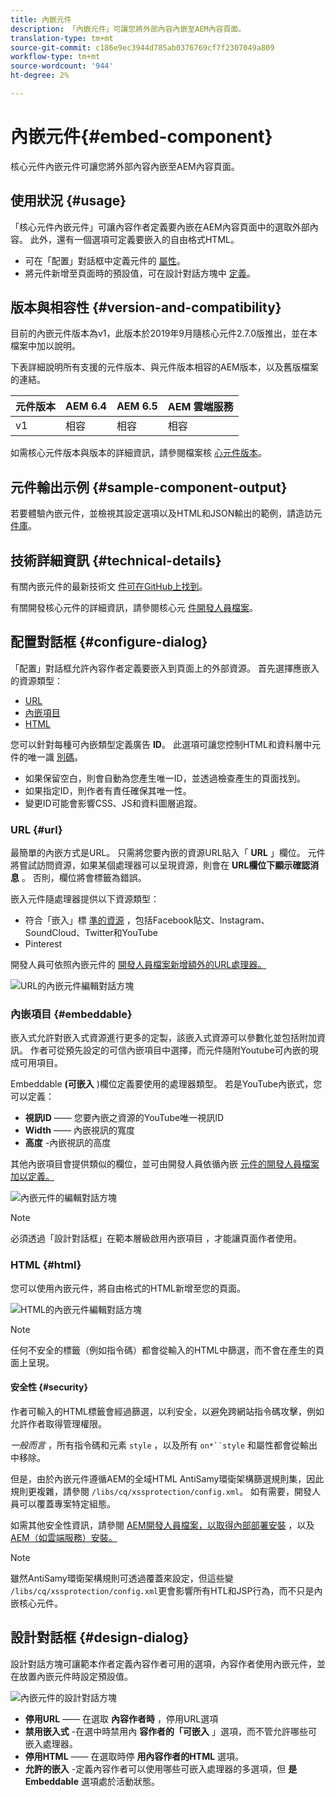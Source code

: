 ```yaml
---
title: 內嵌元件
description: 「內嵌元件」可讓您將外部內容內嵌至AEM內容頁面。
translation-type: tm+mt
source-git-commit: c186e9ec3944d785ab0376769cf7f2307049a809
workflow-type: tm+mt
source-wordcount: '944'
ht-degree: 2%

---
```



# 內嵌元件{#embed-component}

核心元件內嵌元件可讓您將外部內容內嵌至AEM內容頁面。

## 使用狀況 {#usage}

「核心元件內嵌元件」可讓內容作者定義要內嵌在AEM內容頁面中的選取外部內容。 此外，還有一個選項可定義要嵌入的自由格式HTML。

* 可在「配置」對話框中定義元件的 [屬性](#configure-dialog)。
* 將元件新增至頁面時的預設值，可在設計對話方塊中 [定義](#design-dialog)。

## 版本與相容性 {#version-and-compatibility}

目前的內嵌元件版本為v1，此版本於2019年9月隨核心元件2.7.0版推出，並在本檔案中加以說明。

下表詳細說明所有支援的元件版本、與元件版本相容的AEM版本，以及舊版檔案的連結。

| 元件版本 | AEM 6.4 | AEM 6.5 | AEM 雲端服務 |
|--- |--- |---|---|
| v1 | 相容 | 相容 | 相容 |

如需核心元件版本與版本的詳細資訊，請參閱檔案核 [心元件版本](/help/versions.md)。

## 元件輸出示例 {#sample-component-output}

若要體驗內嵌元件，並檢視其設定選項以及HTML和JSON輸出的範例，請造訪元 [件庫](https://adobe.com/go/aem_cmp_library_embed)。

## 技術詳細資訊 {#technical-details}

有關內嵌元件的最新技術文 [件可在GitHub上找到](https://adobe.com/go/aem_cmp_tech_embed_v1)。

有關開發核心元件的詳細資訊，請參閱核心元 [件開發人員檔案](/help/developing/overview.md)。

## 配置對話框 {#configure-dialog}

「配置」對話框允許內容作者定義要嵌入到頁面上的外部資源。 首先選擇應嵌入的資源類型：

* [URL](#url)
* [內嵌項目](#embeddable)
* [HTML](#html)

您可以針對每種可內嵌類型定義廣告 **ID**。 此選項可讓您控制HTML和資料層中元件的唯一識 [別碼](/help/developing/data-layer/overview.md)。

* 如果保留空白，則會自動為您產生唯一ID，並透過檢查產生的頁面找到。
* 如果指定ID，則作者有責任確保其唯一性。
* 變更ID可能會影響CSS、JS和資料圖層追蹤。

### URL {#url}

最簡單的內嵌方式是URL。 只需將您要內嵌的資源URL貼入「 **URL** 」欄位。 元件將嘗試訪問資源，如果某個處理器可以呈現資源，則會在 **URL欄位下顯示確認消息** 。 否則，欄位將會標籤為錯誤。

嵌入元件隨處理器提供以下資源類型：

* 符合「嵌入」標 [準的資源](https://oembed.com/) ，包括Facebook貼文、Instagram、SoundCloud、Twitter和YouTube
* Pinterest

開發人員可依照內嵌元件的 [開發人員檔案新增額外的URL處理器。](https://github.com/adobe/aem-core-wcm-components/tree/master/content/src/content/jcr_root/apps/core/wcm/components/embed/v1/embed#extending-the-embed-component)

![URL的內嵌元件編輯對話方塊](/help/assets/embed-url.png)

### 內嵌項目 {#embeddable}

嵌入式允許對嵌入式資源進行更多的定製，該嵌入式資源可以參數化並包括附加資訊。 作者可從預先設定的可信內嵌項目中選擇，而元件隨附Youtube可內嵌的現成可用項目。

Embeddable **(可嵌入** )欄位定義要使用的處理器類型。 若是YouTube內嵌式，您可以定義：

* **視訊ID** —— 您要內嵌之資源的YouTube唯一視訊ID
* **Width** —— 內嵌視訊的寬度
* **高度** -內嵌視訊的高度

其他內嵌項目會提供類似的欄位，並可由開發人員依循內嵌 [元件的開發人員檔案加以定義。](https://github.com/adobe/aem-core-wcm-components/tree/master/content/src/content/jcr_root/apps/core/wcm/components/embed/v1/embed#extending-the-embed-component)

![內嵌元件的編輯對話方塊](/help/assets/embed-embeddable.png)

>[!NOTE]
>必須透過「設計對話框」在範本層級啟用內嵌項目 [](#design-dialog) ，才能讓頁面作者使用。

### HTML {#html}

您可以使用內嵌元件，將自由格式的HTML新增至您的頁面。

![HTML的內嵌元件編輯對話方塊](/help/assets/embed-html.png)

>[!NOTE]
>任何不安全的標籤（例如指令碼）都會從輸入的HTML中篩選，而不會在產生的頁面上呈現。

#### 安全性 {#security}

作者可輸入的HTML標籤會經過篩選，以利安全，以避免跨網站指令碼攻擊，例如允許作者取得管理權限。

*一般而言* ，所有指令碼和元素 `style` ，以及所有 `on*``style` 和屬性都會從輸出中移除。

但是，由於內嵌元件遵循AEM的全域HTML AntiSamy環衛架構篩選規則集，因此規則更複雜，請參閱 `/libs/cq/xssprotection/config.xml`。 如有需要，開發人員可以覆蓋專案特定組態。

如需其他安全性資訊，請參閱 [AEM開發人員檔案，以取得內部部署安裝](https://docs.adobe.com/content/help/en/experience-manager-65/developing/introduction/security.html) ，以及 [AEM（如雲端服務）安裝。](https://docs.adobe.com/content/help/zh-Hant/experience-manager-cloud-service/security/home.html)

>[!NOTE]
>雖然AntiSamy環衛架構規則可透過覆蓋來設定，但這些變 `/libs/cq/xssprotection/config.xml`更會影響所有HTL和JSP行為，而不只是內嵌核心元件。

## 設計對話框 {#design-dialog}

設計對話方塊可讓範本作者定義內容作者可用的選項，內容作者使用內嵌元件，並在放置內嵌元件時設定預設值。

![內嵌元件的設計對話方塊](/help/assets/embed-design.png)

* **停用URL** —— 在選取 **內容作者時** ，停用URL選項
* **禁用嵌入式** -在選中時禁用內 **容作者的「可嵌入** 」選項，而不管允許哪些可嵌入處理器。
* **停用HTML** —— 在選取時停 **用內容作者的HTML** 選項。
* **允許的嵌入** -定義內容作者可以使用哪些可嵌入處理器的多選項，但 **是Embeddable** 選項處於活動狀態。
